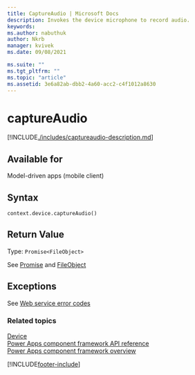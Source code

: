 ```yaml
---
title: CaptureAudio | Microsoft Docs
description: Invokes the device microphone to record audio.
keywords:
ms.author: nabuthuk
author: Nkrb
manager: kvivek
ms.date: 09/08/2021

ms.suite: ""
ms.tgt_pltfrm: ""
ms.topic: "article"
ms.assetid: 3e6a82ab-dbb2-4a60-acc2-c4f1012a8630
---
```


# captureAudio

[!INCLUDE[./includes/captureaudio-description.md](./includes/captureaudio-description.md)]

## Available for

Model-driven apps (mobile client)

## Syntax

`context.device.captureAudio()`

## Return Value

Type: `Promise<FileObject>`

See [Promise](https://developer.mozilla.org/docs/Web/JavaScript/reference/Global_Objects/Promise) and [FileObject](../fileobject.md)

## Exceptions

See [Web service error codes](../../../data-platform/org-service/web-service-error-codes.md)

### Related topics

[Device](../device.md)<br/>
[Power Apps component framework API reference](../../reference/index.md)<br/>
[Power Apps component framework overview](../../overview.md)

[!INCLUDE[footer-include](../../../../includes/footer-banner.md)]
